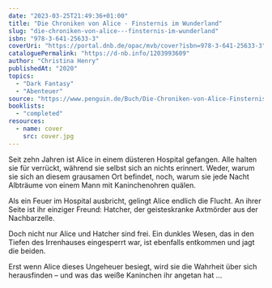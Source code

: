 ```yaml
---
date: "2023-03-25T21:49:36+01:00"
title: "Die Chroniken von Alice - Finsternis im Wunderland"
slug: "die-chroniken-von-alice---finsternis-im-wunderland"
isbn: "978-3-641-25633-3"
coverUri: "https://portal.dnb.de/opac/mvb/cover?isbn=978-3-641-25633-3"
cataloguePermalink: "https://d-nb.info/1203993609"
author: "Christina Henry"
publishedAt: "2020"
topics:
  - "Dark Fantasy"
  - "Abenteuer"
source: "https://www.penguin.de/Buch/Die-Chroniken-von-Alice-Finsternis-im-Wunderland/Christina-Henry/Penhaligon/e565572.rhd"
booklists:
  - "completed"
resources:
  - name: cover
    src: cover.jpg
---
```

Seit zehn Jahren ist Alice in einem düsteren Hospital gefangen. Alle halten sie 
für verrückt, während sie selbst sich an nichts erinnert. Weder, warum sie sich 
an diesem grausamen Ort befindet, noch, warum sie jede Nacht Albträume von einem 
Mann mit Kaninchenohren quälen.

Als ein Feuer im Hospital ausbricht, gelingt Alice endlich die Flucht. An ihrer 
Seite ist ihr einziger Freund: Hatcher, der geisteskranke Axtmörder aus der 
Nachbarzelle.

Doch nicht nur Alice und Hatcher sind frei. Ein dunkles Wesen, das in den Tiefen 
des Irrenhauses eingesperrt war, ist ebenfalls entkommen und jagt die beiden. 

Erst wenn Alice dieses Ungeheuer besiegt, wird sie die Wahrheit über sich 
herausfinden – und was das weiße Kaninchen ihr angetan hat …